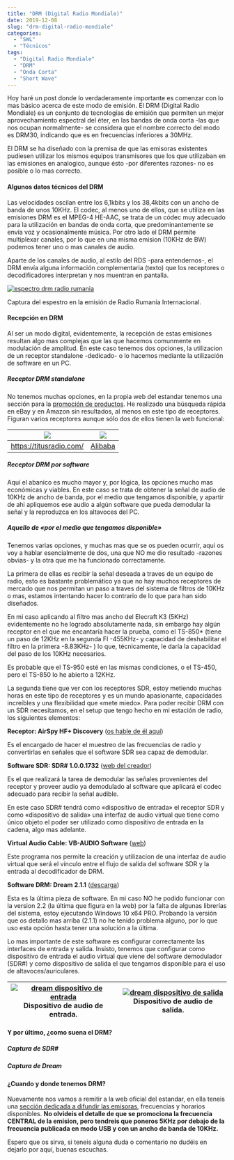 ```yaml
---
title: "DRM (Digital Radio Mondiale)"
date: 2019-12-08
slug: "drm-digital-radio-mondiale"
categories:
  - "SWL"
  - "Técnicos"
tags:
  - "Digital Radio Mondiale"
  - "DRM"
  - "Onda Corta"
  - "Short Wave"
---
```


Hoy haré un post donde lo verdaderamente importante es comenzar con lo mas básico acerca de este modo de emisión. El DRM (Digital Radio Mondiale) es un conjunto de tecnologías de emisión que permiten un mejor aprovechamiento espectral del éter, en las bandas de onda corta -las que nos ocupan normalmente- se considera que el nombre correcto del modo es DRM30, indicando que es en frecuencias inferiores a 30MHz.

El DRM se ha diseñado con la premisa de que las emisoras existentes pudiesen utilizar los mismos equipos transmisores que los que utilizaban en las emisiones en analogico, aunque ésto -por diferentes razones- no es posible o lo mas correcto.

#### Algunos datos técnicos del DRM

Las velocidades oscilan entre los 6,1kbits y los 38,4kbits con un ancho de banda de unos 10KHz. El codec, al menos uno de ellos, que se utiliza en las emisiones DRM es el MPEG-4 HE-AAC, se trata de un códec muy adecuado para la utilización en bandas de onda corta, que predominantemente se envía voz y ocasionalmente música. Por otro lado el DRM permite multiplexar canales, por lo que en una misma emision (10KHz de BW) podemos tener uno o mas canales de audio.

Aparte de los canales de audio, al estilo del RDS -para entendernos-, el DRM envía alguna información complementaria (texto) que los receptores o decodificadores interpretan y nos muentran en pantalla.

[![espectro drm radio rumania](https://www.eb1tr.com/wp-content/uploads/2019/12/drm-rri-1024x562.png)](https://www.eb1tr.com/wp-content/uploads/2019/12/drm-rri.png)

Captura del espestro en la emisión de Radio Rumanía Internacional.

#### Recepción en DRM

Al ser un modo digital, evidentemente, la recepción de estas emisiones resultan algo mas complejas que las que hacemos comunmente en modulación de amplitud. En este caso tenemos dos opciones, la utilizacion de un receptor standalone -dedicado- o lo hacemos mediante la utilización de software en un PC.

##### Receptor DRM standalone

No tenemos muchas opciones, en la propia web del estandar tenemos una sección para la [promoción de productos](https://www.drm.org/products/). He realizado una búsqueda rápida en eBay y en Amazon sin resultados, al menos en este tipo de receptores. Figuran varios receptores aunque sólo dos de ellos tienen la web funcional:

![](https://www.eb1tr.com/wp-content/uploads/2019/12/titus-II-300x173.jpg) | ![](https://www.eb1tr.com/wp-content/uploads/2019/12/chino-300x283.jpg)  
---|---  
<https://titusradio.com/> | [Alibaba](https://www.alibaba.com/product-detail/Digital-Radio-Mondiale-DRM-Radio-Receiver_11547499.html?fullFirstScreen=true)  
  
##### Receptor DRM por software

Aquí el abanico es mucho mayor y, por lógica, las opciones mucho mas económicas y viables. En este caso se trata de obtener la señal de audio de 10KHz de ancho de banda, por el medio que tengamos disponible, y apartir de ahi apliquemos ese audio a algún software que pueda demodular la señal y la reproduzca en los altavoces del PC.

##### Aquello de «por el medio que tengamos disponible»

Tenemos varias opciones, y muchas mas que se os pueden ocurrir, aqui os voy a hablar esencialmente de dos, una que NO me dio resultado -razones obvias- y la otra que me ha funcionado correctamente.

La primera de ellas es recibir la señal deseada a traves de un equipo de radio, esto es bastante problemático ya que no hay muchos receptores de mercado que nos permitan un paso a traves del sistema de filtros de 10KHz o mas, estamos intentando hacer lo contrario de lo que para han sido diseñados.

En mi caso aplicando al filtro mas ancho del Elecraft K3 (5KHz) evidentemente no he logrado absolutamente nada, sin embargo hay algún receptor en el que me encantaría hacer la prueba, como el TS-850* (tiene un paso de 12KHz en la segunda FI -455KHz- y capacidad de deshabilitar el filtro en la primera -8.83KHz- ) lo que, técnicamente, le daría la capacidad del paso de los 10KHz necesarios.

Es probable que el TS-950 esté en las mismas condiciones, o el TS-450, pero el TS-850 lo he abierto a 12KHz.

La segunda tiene que ver con los receptores SDR, estoy metiendo muchas horas en este tipo de receptores y es un mundo apasionante, capacidades increíbles y una flexibilidad que «mete miedo». Para poder recibir DRM con un SDR necesitamos, en el setup que tengo hecho en mi estación de radio, los siguientes elementos:

**Receptor: AirSpy HF+ Discovery** ([os hable de él aquí](https://www.eb1tr.com/airspy-hf-discovery/))

Es el encargado de hacer el muestreo de las frecuencias de radio y convertirlas en señales que el software SDR sea capaz de demodular.

**Software SDR: SDR# 1.0.0.1732** ([web del creador](https://airspy.com/download/))

Es el que realizará la tarea de demodular las señales provenientes del receptor y proveer audio ya demodulado al software que aplicará el codec adecuado para recibir la señal audible.

En este caso SDR# tendrá como «dispositivo de entrada» el receptor SDR y como «dispositivo de salida» una interfaz de audio virtual que tiene como único objeto el poder ser utilizado como dispositivo de entrada en la cadena, algo mas adelante.

**Virtual Audio Cable: VB-AUDIO Software** ([web](https://www.vb-audio.com/Cable/))

Este programa nos permite la creación y utilizacion de una interfaz de audio virtual que será el vínculo entre el flujo de salida del software SDR y la entrada al decodificador de DRM.

**Software DRM: Dream 2.1.1** ([descarga](https://sourceforge.net/projects/drm/files/dream/))

Esta es la última pieza de software. En mi caso NO he podido funcionar con la version 2.2 (la última que figura en la web) por la falta de algunas librerías del sistema, estoy ejecutando Windows 10 x64 PRO. Probando la versión que os detallo mas arriba (2.1.1) no he tenido problema alguno, por lo que uso esta opción hasta tener una solución a la última.

Lo mas importante de este software es configurar correctamente las interfaces de entrada y salida. Insisto, tenemos que configurar como dispositivo de entrada el audio virtual que viene del software demodulador (SDR#) y como dispositivo de salida el que tengamos disponible para el uso de altavoces/auriculares.

[![dream dispositivo de entrada](https://www.eb1tr.com/wp-content/uploads/2019/12/dream-audio-in-300x169.png)](https://www.eb1tr.com/wp-content/uploads/2019/12/dream-audio-in.png)Dispositivo de audio de entrada. |  [![dream dispositivo de salida](https://www.eb1tr.com/wp-content/uploads/2019/12/dream-audio-out-300x168.png)](https://www.eb1tr.com/wp-content/uploads/2019/12/dream-audio-out.png)Dispositivo de audio de salida.  
---|---  
  
#### Y por último, ¿como suena el DRM?

##### Captura de SDR#

##### Captura de Dream

#### ¿Cuando y donde tenemos DRM?

Nuevamente nos vamos a remitir a la web oficial del estandar, en ella teneis una [sección dedicada a difundir las emisoras](https://www.drm.org/what-can-i-hear/broadcast-schedule-2/), frecuencias y horarios disponibles. **No olvideis el detalle de que se promociona la frecuencia CENTRAL de la emision, pero tendreis que poneros 5KHz por debajo de la frecuencia publicada en modo USB y con un ancho de banda de 10KHz.**

Espero que os sirva, si teneis alguna duda o comentario no dudéis en dejarlo por aquí, buenas escuchas.
